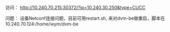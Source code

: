 访问：
http://10.240.70.215:30372/?ip=10.240.30.250&type=CUCC

问题：
设备Netconf连接问题，目前可用restart.sh, 来对dvm-be做重启，脚本在10.240.70.124:/home/wym/dvm-be 
